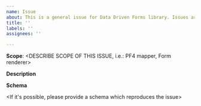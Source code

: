 ```yaml
---
name: Issue
about: This is a general issue for Data Driven Forms library. Issues are intended for reporting bugs and features that don't work. If you have questions/ideas about DDF or if you need any help, please use Discussions first.
title: ''
labels: ''
assignees: ''

---
```


**Scope**: <DESCRIBE SCOPE OF THIS ISSUE, i.e.: PF4 mapper, Form renderer>

**Description**

**Schema**

<If it's possible, please provide a schema which reproduces the issue>
